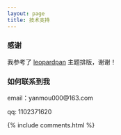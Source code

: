 ```yaml
---
layout: page
title: 技术支持
---
```


### 感谢  
我参考了 [leopardpan](https://github.com/leopardpan) 主题排版，谢谢！
<h3> 如何联系到我 </h3>

<p>
email：yanmou000@163.com   
<p>
qq: 1102371620  
<p>

{% include comments.html %}
